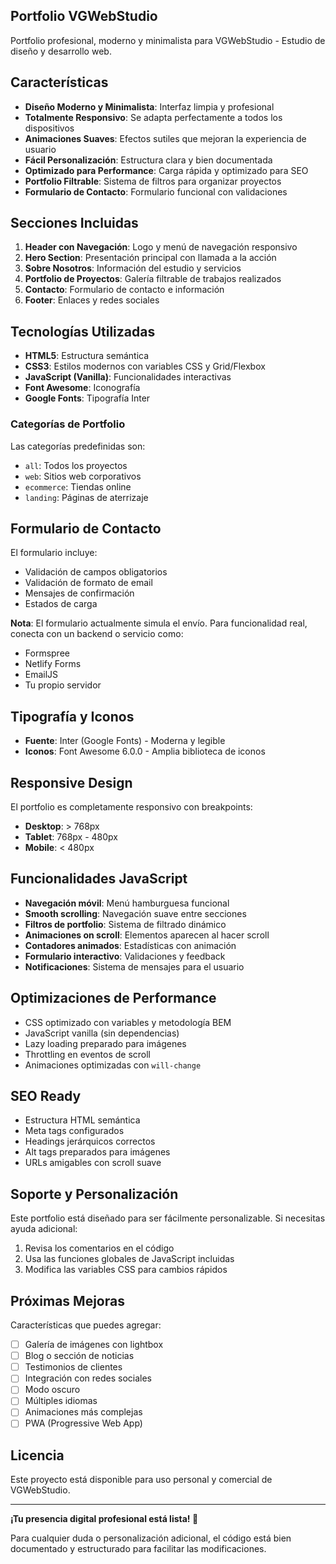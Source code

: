 ## Portfolio VGWebStudio

Portfolio profesional, moderno y minimalista para VGWebStudio - Estudio de diseño y desarrollo web.

## Características

- **Diseño Moderno y Minimalista**: Interfaz limpia y profesional
- **Totalmente Responsivo**: Se adapta perfectamente a todos los dispositivos
- **Animaciones Suaves**: Efectos sutiles que mejoran la experiencia de usuario
- **Fácil Personalización**: Estructura clara y bien documentada
- **Optimizado para Performance**: Carga rápida y optimizado para SEO
- **Portfolio Filtrable**: Sistema de filtros para organizar proyectos
- **Formulario de Contacto**: Formulario funcional con validaciones

## Secciones Incluidas

1. **Header con Navegación**: Logo y menú de navegación responsivo
2. **Hero Section**: Presentación principal con llamada a la acción
3. **Sobre Nosotros**: Información del estudio y servicios
4. **Portfolio de Proyectos**: Galería filtrable de trabajos realizados
5. **Contacto**: Formulario de contacto e información
6. **Footer**: Enlaces y redes sociales

## Tecnologías Utilizadas

- **HTML5**: Estructura semántica
- **CSS3**: Estilos modernos con variables CSS y Grid/Flexbox
- **JavaScript (Vanilla)**: Funcionalidades interactivas
- **Font Awesome**: Iconografía
- **Google Fonts**: Tipografía Inter

### Categorías de Portfolio

Las categorías predefinidas son:
- `all`: Todos los proyectos
- `web`: Sitios web corporativos
- `ecommerce`: Tiendas online
- `landing`: Páginas de aterrizaje

## Formulario de Contacto

El formulario incluye:
- Validación de campos obligatorios
- Validación de formato de email
- Mensajes de confirmación
- Estados de carga

**Nota**: El formulario actualmente simula el envío. Para funcionalidad real, conecta con un backend o servicio como:
- Formspree
- Netlify Forms
- EmailJS
- Tu propio servidor

## Tipografía y Iconos

- **Fuente**: Inter (Google Fonts) - Moderna y legible
- **Iconos**: Font Awesome 6.0.0 - Amplia biblioteca de iconos

## Responsive Design

El portfolio es completamente responsivo con breakpoints:
- **Desktop**: > 768px
- **Tablet**: 768px - 480px
- **Mobile**: < 480px

## Funcionalidades JavaScript

- **Navegación móvil**: Menú hamburguesa funcional
- **Smooth scrolling**: Navegación suave entre secciones
- **Filtros de portfolio**: Sistema de filtrado dinámico
- **Animaciones on scroll**: Elementos aparecen al hacer scroll
- **Contadores animados**: Estadísticas con animación
- **Formulario interactivo**: Validaciones y feedback
- **Notificaciones**: Sistema de mensajes para el usuario

## Optimizaciones de Performance

- CSS optimizado con variables y metodología BEM
- JavaScript vanilla (sin dependencias)
- Lazy loading preparado para imágenes
- Throttling en eventos de scroll
- Animaciones optimizadas con `will-change`

## SEO Ready

- Estructura HTML semántica
- Meta tags configurados
- Headings jerárquicos correctos
- Alt tags preparados para imágenes
- URLs amigables con scroll suave

## Soporte y Personalización

Este portfolio está diseñado para ser fácilmente personalizable. Si necesitas ayuda adicional:

1. Revisa los comentarios en el código
2. Usa las funciones globales de JavaScript incluidas
3. Modifica las variables CSS para cambios rápidos

## Próximas Mejoras

Características que puedes agregar:
- [ ] Galería de imágenes con lightbox
- [ ] Blog o sección de noticias
- [ ] Testimonios de clientes
- [ ] Integración con redes sociales
- [ ] Modo oscuro
- [ ] Múltiples idiomas
- [ ] Animaciones más complejas
- [ ] PWA (Progressive Web App)

## Licencia

Este proyecto está disponible para uso personal y comercial de VGWebStudio.

---

**¡Tu presencia digital profesional está lista! 🎉**

Para cualquier duda o personalización adicional, el código está bien documentado y estructurado para facilitar las modificaciones. 
